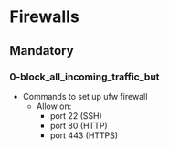 # Firewalls

## Mandatory

### 0-block_all_incoming_traffic_but
- Commands to set up ufw firewall
    - Allow on:
        - port 22 (SSH)
        - port 80 (HTTP)
        - port 443 (HTTPS)
